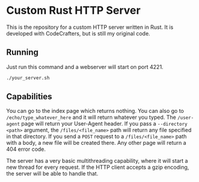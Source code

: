 # Custom Rust HTTP Server

This is the repository for a custom HTTP server written in Rust. It is developed with CodeCrafters, but is still my original code.

## Running

Just run this command and a webserver will start on port 4221.

```bash
./your_server.sh
```

## Capabilities

You can go to the index page which returns nothing. You can also go to `/echo/type_whatever_here` and it will return whatever you typed. The `/user-agent` page will return your User-Agent header. If you pass a `--directory <path>` argument, the `/files/<file_name>` path will return any file specified in that directory. If you send a `POST` request to a `/files/<file_name>` path with a body, a new file will be created there. Any other page will return a 404 error code.

The server has a very basic multithreading capability, where it will start a new thread for every request. If the HTTP client accepts a gzip encoding, the server will be able to handle that.
